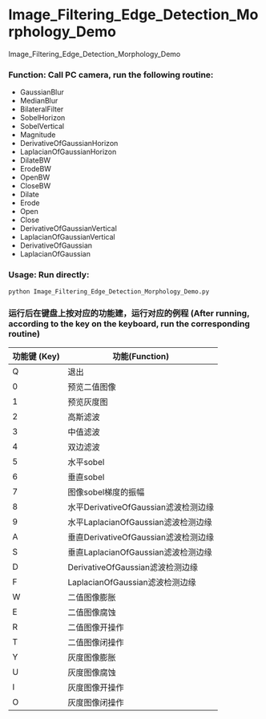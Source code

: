 # Image_Filtering_Edge_Detection_Morphology_Demo
Image_Filtering_Edge_Detection_Morphology_Demo
### Function: Call PC camera, run the following routine:
* GaussianBlur
* MedianBlur
* BilateralFilter
* SobelHorizon
* SobelVertical
* Magnitude
* DerivativeOfGaussianHorizon
* LaplacianOfGaussianHorizon
* DilateBW 
* ErodeBW
* OpenBW
* CloseBW
* Dilate
* Erode
* Open
* Close
* DerivativeOfGaussianVertical
* LaplacianOfGaussianVertical
* DerivativeOfGaussian
* LaplacianOfGaussian

### Usage: Run directly:
```bash
python Image_Filtering_Edge_Detection_Morphology_Demo.py
```

### 运行后在键盘上按对应的功能建，运行对应的例程 (After running, according to the key on the keyboard, run the corresponding routine)


|  功能键 (Key) | 功能(Function)|
---------|------------------------------------|
|    Q   | 退出|
|    0   | 预览二值图像|
|    1   | 预览灰度图|
|    2   | 高斯滤波|
|    3   | 中值滤波|
|    4   | 双边滤波|
|    5   | 水平sobel|
|    6   | 垂直sobel|
|    7   | 图像sobel梯度的振幅|
|    8   | 水平DerivativeOfGaussian滤波检测边缘|
|    9   | 水平LaplacianOfGaussian滤波检测边缘|
|    A   | 垂直DerivativeOfGaussian滤波检测边缘|
|    S   | 垂直LaplacianOfGaussian滤波检测边缘|
|    D   | DerivativeOfGaussian滤波检测边缘|
|    F   | LaplacianOfGaussian滤波检测边缘|
|    W   | 二值图像膨胀|
|    E   | 二值图像腐蚀|
|    R   | 二值图像开操作|
|    T   | 二值图像闭操作|
|    Y   | 灰度图像膨胀|
|    U   | 灰度图像腐蚀|
|    I   | 灰度图像开操作|
|    O   | 灰度图像闭操作|
